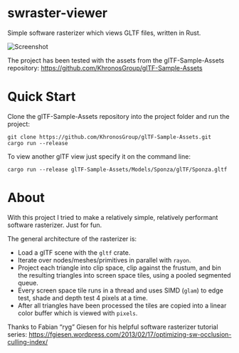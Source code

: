 # swraster-viewer
Simple software rasterizer which views GLTF files, written in Rust.

![Screenshot](https://github.com/user-attachments/assets/34c07f66-7047-4191-82eb-e3a47c433d92)

The project has been tested with the assets from the glTF-Sample-Assets repository: https://github.com/KhronosGroup/glTF-Sample-Assets

# Quick Start
Clone the glTF-Sample-Assets repository into the project folder and run the project:
```
git clone https://github.com/KhronosGroup/glTF-Sample-Assets.git
cargo run --release
```

To view another glTF view just specify it on the command line:
```
cargo run --release glTF-Sample-Assets/Models/Sponza/glTF/Sponza.gltf
```

# About
With this project I tried to make a relatively simple, relatively performant software rasterizer. Just for fun.

The general architecture of the rasterizer is:
- Load a glTF scene with the `gltf` crate.
- Iterate over nodes/meshes/primitives in parallel with `rayon`.
- Project each triangle into clip space, clip against the frustum, and bin the resulting triangles into screen space tiles, using a pooled segmented queue.
- Every screen space tile runs in a thread and uses SIMD (`glam`) to edge test, shade and depth test 4 pixels at a time.
- After all triangles have been processed the tiles are copied into a linear color buffer which is viewed with `pixels`.

Thanks to Fabian “ryg” Giesen for his helpful software rasterizer tutorial series: https://fgiesen.wordpress.com/2013/02/17/optimizing-sw-occlusion-culling-index/
